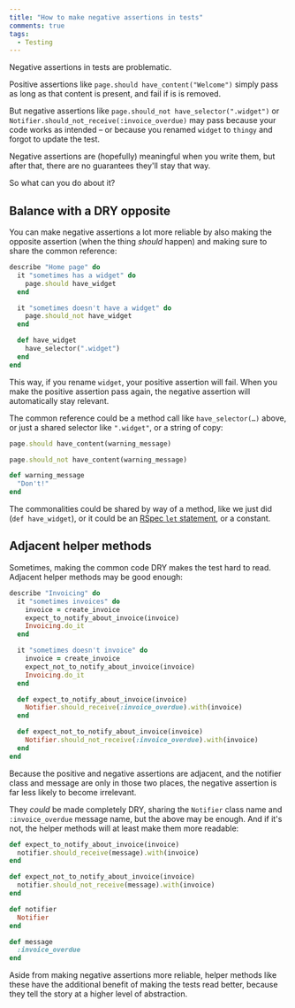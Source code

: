 ```yaml
---
title: "How to make negative assertions in tests"
comments: true
tags:
  - Testing
---
```


Negative assertions in tests are problematic.

Positive assertions like `page.should have_content("Welcome")` simply pass as long as that content is present, and fail if is is removed.

But negative assertions like `page.should_not have_selector(".widget")` or `Notifier.should_not_receive(:invoice_overdue)` may pass because your code works as intended – or because you renamed `widget` to `thingy` and forgot to update the test.

Negative assertions are (hopefully) meaningful when you write them, but after that, there are no guarantees they'll stay that way.

So what can you do about it?


## Balance with a DRY opposite

You can make negative assertions a lot more reliable by also making the opposite assertion (when the thing *should* happen) and making sure to share the common reference:

``` ruby
describe "Home page" do
  it "sometimes has a widget" do
    page.should have_widget
  end

  it "sometimes doesn't have a widget" do
    page.should_not have_widget
  end

  def have_widget
    have_selector(".widget")
  end
end
```

This way, if you rename `widget`, your positive assertion will fail. When you make the positive assertion pass again, the negative assertion will automatically stay relevant.

The common reference could be a method call like `have_selector(…)` above, or just a shared selector like `".widget"`, or a string of copy:

``` ruby
page.should have_content(warning_message)

page.should_not have_content(warning_message)

def warning_message
  "Don't!"
end
```

The commonalities could be shared by way of a method, like we just did (`def have_widget`), or it could be an [RSpec `let` statement](https://www.relishapp.com/rspec/rspec-core/v/2-11/docs/helper-methods/let-and-let), or a constant.


## Adjacent helper methods

Sometimes, making the common code DRY makes the test hard to read. Adjacent helper methods may be good enough:

``` ruby
describe "Invoicing" do
  it "sometimes invoices" do
    invoice = create_invoice
    expect_to_notify_about_invoice(invoice)
    Invoicing.do_it
  end

  it "sometimes doesn't invoice" do
    invoice = create_invoice
    expect_not_to_notify_about_invoice(invoice)
    Invoicing.do_it
  end

  def expect_to_notify_about_invoice(invoice)
    Notifier.should_receive(:invoice_overdue).with(invoice)
  end

  def expect_not_to_notify_about_invoice(invoice)
    Notifier.should_not_receive(:invoice_overdue).with(invoice)
  end
end
```

Because the positive and negative assertions are adjacent, and the notifier class and message are only in those two places, the negative assertion is far less likely to become irrelevant.

They *could* be made completely DRY, sharing the `Notifier` class name and `:invoice_overdue` message name, but the above may be enough. And if it's not, the helper methods will at least make them more readable:

``` ruby
def expect_to_notify_about_invoice(invoice)
  notifier.should_receive(message).with(invoice)
end

def expect_not_to_notify_about_invoice(invoice)
  notifier.should_not_receive(message).with(invoice)
end

def notifier
  Notifier
end

def message
  :invoice_overdue
end
```

Aside from making negative assertions more reliable, helper methods like these have the additional benefit of making the tests read better, because they tell the story at a higher level of abstraction.
